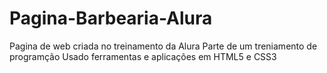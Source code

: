 # Pagina-Barbearia-Alura
Pagina de web criada no treinamento da Alura
Parte de um treniamento de programção
Usado ferramentas e aplicações em HTML5 e CSS3
